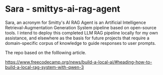 # Sara - smittys-ai-rag-agent

Sara, an acronym for Smitty's AI RAG Agent is an Artificial Intelligence Retrieval-Augmentation Generation System pipeline based on open-source tools. I intend to deploy this completed LLM RAG pipeline locally for my own assistance, and elsewhere as the basis for future projects that require a domain-specific corpus of knowledge to guide responses to user prompts.

The repo based on the folllowing article.

https://www.freecodecamp.org/news/build-a-local-ai/#heading-how-to-build-a-local-rag-system-with-qwen-3
